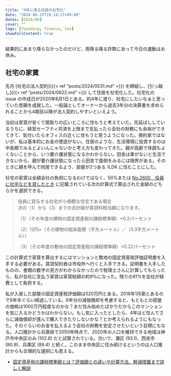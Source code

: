 ```yaml
---
title: "4年に渡る住居の社宅化"
date: "2024-06-25T19:14:17+09:00"
dates: [2024/06]
cover: ""
tags: [founding, finance, tax]
showFullContent: true
---
```


結果的にあまり降らなかったのだけど、雨降る降る詐欺にあって今日の運動はお休み。

## 社宅の家賃

先月 [社宅の法人契約]({{< ref "posts/2024/0531.md" >}}) を締結し、[引っ越し]({{< ref "posts/2024/0622.md" >}}) して住居を社宅化した。社宅化の issue の作成日が2020年8月1日とある。約4年に渡り、社宅にしたいなぁと思っていた悲願を成就した。一般論としてオーナーから過去3年分の決算書を求められることから4期目以降が法人契約しやすいといえよう。

当初は家賃が安くて間取りの広いところに住もうと考えていた。先延ばししているうちに、経営セーフティ共済を上限まで支払ったら会社の財務にも余裕ができてきて、気付いたらオフィスの近くに住もうと思うようになった。倹約家ではないが、私は基本的にお金の使途がない。住居のような、生活環境に投資するのは中長期でみるとよいんじゃないかと考え方も変わってきた。親が高齢で体調もよくないことから、いつ要介護状態になるかわからない。田舎は車がないと生活できないから、親が要介護状態になったら田舎で面倒をみるには限界がある。そのときに親を呼んで同居できるよう、部屋が2つある 1LDK に住むことにした。

社宅の家賃は全額会社の負担になるわけではなく、50%または [No.2600 役員に社宅などを貸したとき](https://www.nta.go.jp/taxes/shiraberu/taxanswer/gensen/2600.htm) に記載されている次の計算式で算出された金額のどちらかを選択できる。

> 役員に貸与する社宅が小規模な住宅である場合<br />
> 次の（1）から（3）までの合計額が賃貸料相当額になります。
> 
> （1）（その年度の建物の固定資産税の課税標準額）×0.2パーセント
> 
> （2）12円×（その建物の総床面積（平方メートル）／（3.3平方メートル））
> 
> （3）（その年度の敷地の固定資産税の課税標準額）×0.22パーセント

この計算式で家賃を算出するにはマンションと敷地の固定資産税評価証明書を入手する必要がある。賃貸契約者は市役所へ行くと入手できる。証明書を入手したものの、書類の数字の見方がわからなかったので税理士さんに計算してもらったら、私が会社に支払う家賃は家賃総額の約9%になった。残りの91%を会社が経費として負担する。

私が入居した部屋の固定資産税評価額は520万円とある。2018年1月築とあるので6年半ぐらい経過している。6年分の減価償却を考慮すると、もともとの部屋の価格は1000万円程度なのかな？まだ住み始めたばかりだからこのマンションを気に入るかどうかはわからない。もし気に入ったとしたら、4年ほど住んでさらに減価償却が進んで購入できたりしないかな？とか考えられるようにもなった。そのぐらいのお金を払えるよう会社の財務を安定させたいという目標にもなる。人口推計から兵庫県で2050年時点で、2020年の人口を維持できる地域は神戸市中央区のみ (102.6) だと試算されている。次いで、灘区 (93.1)、西宮市 (90.9)、兵庫区 (89.4) と続く。このまま中央区に住み続けるというのは人口推計からも合理的な選択にも思える。

* [固定資産税の課税標準額とは？評価額との違いや計算方法、軽減措置まで詳しく解説](https://www.juken-net.com/main/5943/)
